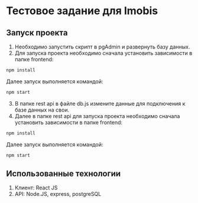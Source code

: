 # Тестовое задание для Imobis
## Запуск проекта
1. Необходимо запустить скрипт в pgAdmin и развернуть базу данных.
2. Для запуска проекта необходимо сначала установить зависимости в папке frontend:

```bash
npm install
```

Далее запуск выполняется командой:

```bash
npm start
```

3. В папке rest api в файле db.js измените данные для подключения к базе данных на свои.
4. Далее в папке rest api для запуска проекта необходимо сначала установить зависимости в папке frontend:

```bash
npm install

```

Далее запуск выполняется командой:

```bash
npm start
```

## Использованные технологии

1. Клиент: React JS
2. API: Node.JS, express, postgreSQL
